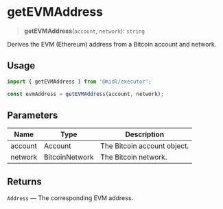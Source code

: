 # getEVMAddress

> **getEVMAddress**(`account`, `network`): `string`

Derives the EVM (Ethereum) address from a Bitcoin account and network.

## Usage

```ts
import { getEVMAddress } from '@midl/executor';

const evmAddress = getEVMAddress(account, network);
```

## Parameters

| Name    | Type           | Description                 |
| ------- | -------------- | --------------------------- |
| account | Account        | The Bitcoin account object. |
| network | BitcoinNetwork | The Bitcoin network.        |

## Returns

`Address` — The corresponding EVM address.
